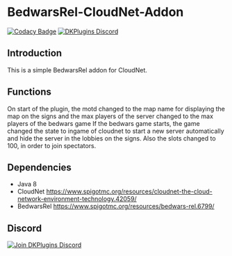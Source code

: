 # BedwarsRel-CloudNet-Addon
 
[![Codacy Badge](https://api.codacy.com/project/badge/Grade/330bf38601a34c7dbd9d270a4da7da23)](https://www.codacy.com/app/Fridious/BedwarsRel-CloudNet-Addon?utm_source=github.com&amp;utm_medium=referral&amp;utm_content=Fridious/BedwarsRel-CloudNet-Addon&amp;utm_campaign=Badge_Grade) 
[![DKPlugins Discord](https://discordapp.com/api/guilds/513441444959223809/embed.png)](https://discord.gg/PawBsVy)
 
## Introduction
This is a simple BedwarsRel addon for CloudNet.

## Functions
On start of the plugin, the motd changed to the map name for displaying the map on the signs and the max players of the server changed to the max players of the bedwars game
If the bedwars game starts, the game changed the state to ingame of cloudnet to start a new server automatically and hide the server in the lobbies on the signs.
Also the slots changed to 100, in order to join spectators.

## Dependencies
-   Java 8
-   CloudNet <https://www.spigotmc.org/resources/cloudnet-the-cloud-network-environment-technology.42059/>
-   BedwarsRel <https://www.spigotmc.org/resources/bedwars-rel.6799/>

## Discord
[![Join DKPlugins Discord](https://discordapp.com/api/guilds/513441444959223809/embed.png?style=banner2)](https://discord.gg/PawBsVy)
